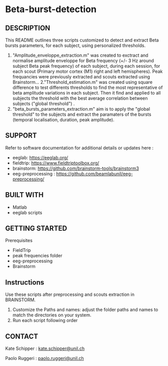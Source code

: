 # Beta-burst-detection

## DESCRIPTION
This README outlines three scripts customized to detect and extract Beta bursts parameters, for each subject, using personalized thresholds.
1. "Amplitude_enveloppe_extraction.m" was created to exctract and normalise amplitude enveloppe for Beta frequency (+/- 3 Hz around subject Beta peak frequency) of each subject, during each session, for each scout (Primary motor cortex (M1) right and left hemispheres). Peak frequancies were previously extracted and scouts extracted using Brainstorm...
2."Threshold_estimation.m" was created using square difference to test differents thresholds to find the most representative of beta amplitude variations in each subject. Then it find and applied to all subjects the threshold with the best average correlation between subjects ("global threshold") .
3. "beta_bursts_parameters_extraction.m" aim is to apply the "global threshold" to the subjects and extract the paramaters of the bursts (temporal localisation, duration, peak amplitude).

## SUPPORT

Refer to software documentation for additional details or updates here : 
- eeglab: https://eeglab.org/
- fieldtrip: https://www.fieldtriptoolbox.org/
- brainstorm: https://github.com/brainstorm-tools/brainstorm3
- eeg-preprocessing : https://github.com/beamlabunil/eeg-preprocessing/

## BUILT WITH
-	Matlab
-	eeglab scripts

## GETTING STARTED
Prerequisites 
- FieldTrip
-	peak frequencies folder 
- eeg-preprocessing 
- Brainstorm 

## Instructions
Use these scripts after preprocessing and scouts extraction in BRAINSTORM.
1. Customize the Paths and names: adjust the folder paths and names to match the directories on your system.
2. Run each script following order

## CONTACT
Kate Schipper : kate.schipper@unil.ch

Paolo Ruggeri : paolo.ruggeri@unil.ch
